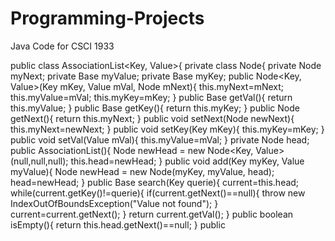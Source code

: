 # Programming-Projects
Java Code for CSCI 1933

public class AssociationList<Key, Value>{
  private class Node{
    private Node myNext;
    private Base myValue;
    private Base myKey;
    public Node<Key, Value>(Key mKey, Value mVal, Node mNext){
      this.myNext=mNext;
      this.myValue=mVal;
      this.myKey=mKey;
      }
    public Base getVal(){
      return this.myValue;
      }
    public Base getKey(){
      return this.myKey;
      }
    public Node getNext(){
      return this.myNext;
      }
    public void setNext(Node newNext){
      this.myNext=newNext;
    }
    public void setKey(Key mKey){
      this.myKey=mKey;
      }
    public void setVal(Value mVal){
      this.myValue=mVal;
      }
  private Node head;
  public AssociationList(){
    Node newHead = new Node<Key, Value>(null,null,null);
    this.head=newHead;
    }
  public void add(Key myKey, Value myValue){
    Node newHead = new Node<Base>(myKey, myValue, head);
    head=newHead;
    }
  public Base search(Key querie){
    current=this.head;
    while(current.getKey()!=querie){
      if(current.getNext()==null){
        throw new IndexOutOfBoundsException("Value not found");
        }
      current=current.getNext();
      }
    return current.getVal();
    }
  public boolean isEmpty(){
    return this.head.getNext()==null;
    }
  public 
  
  
